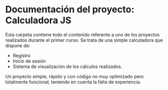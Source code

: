 # Documentación del proyecto: Calculadora JS

Esta carpeta contiene todo el contenido referente a uno de los proyectos realizados durante el primer curso. Se trata de
una simple calculadora que dispone de: 
  
  - Registro
  - Inicio de sesión
  - Sistema de visualización de los cálculos realizados.

Un proyecto simple, rápido y con código no muy optimizado pero totalmente funcional, teniendo en cuenta la falta de experiencia.
